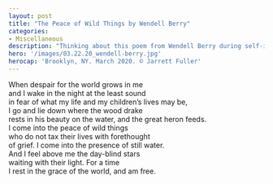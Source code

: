 ```yaml
---
layout: post
title: "The Peace of Wild Things by Wendell Berry"
categories:
- Miscellaneous
description: "Thinking about this poem from Wendell Berry during self-isolation."
hero: '/images/03.22.20_wendell-berry.jpg'
herocap: 'Brooklyn, NY. March 2020. © Jarrett Fuller'
---
```


When despair for the world grows in me<br>
and I wake in the night at the least sound<br>
in fear of what my life and my children’s lives may be,<br>
I go and lie down where the wood drake<br>
rests in his beauty on the water, and the great heron feeds.<br>
I come into the peace of wild things<br>
who do not tax their lives with forethought<br>
of grief. I come into the presence of still water.<br>
And I feel above me the day-blind stars<br>
waiting with their light. For a time<br>
I rest in the grace of the world, and am free.<br>
